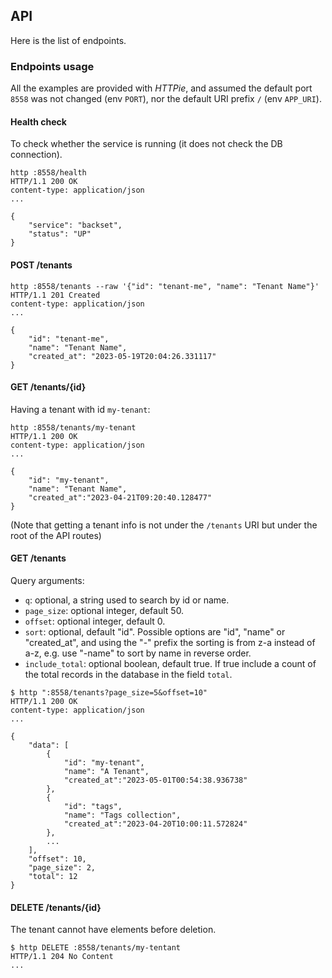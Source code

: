 ## API

Here is the list of endpoints.

### Endpoints usage

All the examples are provided with *HTTPie*, and assumed the default
port `8558` was not changed (env `PORT`), nor the default URI prefix `/`
(env `APP_URI`).

#### Health check

To check whether the service is running (it does not check the DB connection).

```shell
http :8558/health
HTTP/1.1 200 OK
content-type: application/json
...

{
    "service": "backset",
    "status": "UP"
}
```

#### POST /tenants

```shell
http :8558/tenants --raw '{"id": "tenant-me", "name": "Tenant Name"}'
HTTP/1.1 201 Created
content-type: application/json
...

{
    "id": "tenant-me",
    "name": "Tenant Name",
    "created_at": "2023-05-19T20:04:26.331117"
}
```

#### GET /tenants/{id}

Having a tenant with id `my-tenant`:

```shell
http :8558/tenants/my-tenant
HTTP/1.1 200 OK
content-type: application/json
...

{
    "id": "my-tenant",
    "name": "Tenant Name",
    "created_at":"2023-04-21T09:20:40.128477"
}
```

(Note that getting a tenant info is not under the
`/tenants` URI but under the root of the API routes) 

#### GET /tenants

Query arguments:

- `q`: optional, a string used to search by id or name.
- `page_size`: optional integer, default 50.
- `offset`: optional integer, default 0.
- `sort`: optional, default "id". Possible options are "id", "name" or "created_at",
  and using the "-" prefix the sorting is from z-a instead of a-z, e.g. use
  "-name" to sort by name in reverse order.
- `include_total`: optional boolean, default true. If true include a count of the
  total records in the database in the field `total`.

```shell
$ http ":8558/tenants?page_size=5&offset=10"
HTTP/1.1 200 OK
content-type: application/json
...

{
    "data": [
        {
            "id": "my-tenant",
            "name": "A Tenant",
            "created_at":"2023-05-01T00:54:38.936738"
        },
        {
            "id": "tags",
            "name": "Tags collection",
            "created_at":"2023-04-20T10:00:11.572824"
        },
        ...
    ],
    "offset": 10,
    "page_size": 2,
    "total": 12
}
```

#### DELETE /tenants/{id}

The tenant cannot have elements before deletion.

```shell
$ http DELETE :8558/tenants/my-tentant
HTTP/1.1 204 No Content
...
```

